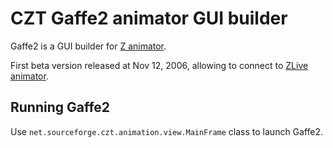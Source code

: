 # CZT Gaffe2 animator GUI builder

Gaffe2 is a GUI builder for [Z animator][zlive].

First beta version released at Nov 12, 2006, allowing to connect to [ZLive animator][zlive].

[zlive]: ../zlive/

## Running Gaffe2

Use `net.sourceforge.czt.animation.view.MainFrame` class to launch Gaffe2.
